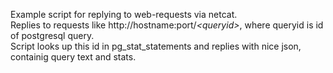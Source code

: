 Example script for replying to web-requests via netcat.<br>
Replies to requests like http://hostname:port/<i><queryid\></i>, where queryid is id of postgresql query.<br>
Script looks up this id in pg_stat_statements and replies with nice json, containig query text and stats.
